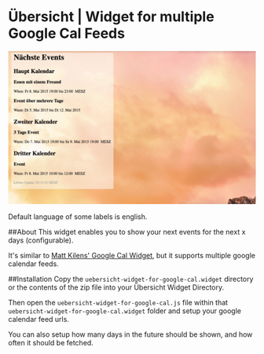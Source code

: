 # Übersicht | Widget for multiple Google Cal Feeds

![Screenshot](/screenshot.png?raw=true)

Default language of some labels is english.

##About
This widget enables you to show your next events for the next x days (configurable).

It's similar to [Matt Kilens' Google Cal Widget](https://github.com/mattk410/gcal-widget/), but it supports multiple google calendar feeds.


##Installation
Copy the `uebersicht-widget-for-google-cal.widget` directory or the contents of the zip file into your Übersicht Widget Directory.

Then open the `uebersicht-widget-for-google-cal.js` file within that `uebersicht-widget-for-google-cal.widget` folder and setup your google calendar feed urls.

You can also setup how many days in the future should be shown, and how often it should be fetched.
